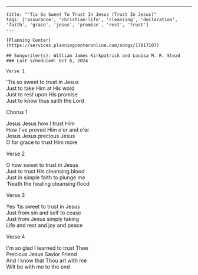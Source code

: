 ---
    title: "'Tis So Sweet To Trust In Jesus (Trust In Jesus)"
    tags: ['assurance', 'christian-life', 'cleansing', 'declaration', 'faith', 'grace', 'jesus', 'promise', 'rest', 'trust']
    ---

    [Planning Center](https://services.planningcenteronline.com/songs/17017107)

    ## Songwriter(s): William James Kirkpatrick and Louisa M. R. Stead
    ### Last scheduled: Oct 6, 2024          

    Verse 1  
  
'Tis so sweet to trust in Jesus  
Just to take Him at His word  
Just to rest upon His promise  
Just to know thus saith the Lord  
  
Chorus 1  
  
Jesus Jesus how I trust Him  
How I've proved Him o'er and o'er  
Jesus Jesus precious Jesus  
O for grace to trust Him more  
  
Verse 2  
  
O how sweet to trust in Jesus  
Just to trust His cleansing blood  
Just in simple faith to plunge me  
'Neath the healing cleansing flood  
  
Verse 3  
  
Yes 'tis sweet to trust in Jesus  
Just from sin and self to cease  
Just from Jesus simply taking  
Life and rest and joy and peace  
  
Verse 4  
  
I'm so glad I learned to trust Thee  
Precious Jesus Savior Friend  
And I know that Thou art with me  
Wilt be with me to the end
    